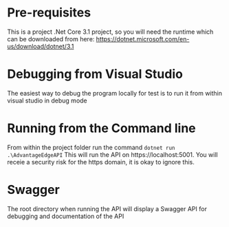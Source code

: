 # Pre-requisites
This is a project .Net Core 3.1 project, so you will need the runtime which can be downloaded from here:
https://dotnet.microsoft.com/en-us/download/dotnet/3.1

# Debugging from Visual Studio
The easiest way to debug the program locally for test is to run it from within visual studio in debug mode

# Running from the Command line
From within the project folder run the command
`dotnet run .\AdvantageEdgeAPI`
This will run the API on https://localhost:5001. You will receie a security risk for the https domain, it is okay to ignore this.

# Swagger
The root directory when running the API will display a Swagger API for debugging and documentation of the API

